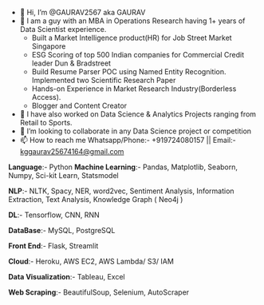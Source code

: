 - 👋 Hi, I’m @GAURAV2567 aka GAURAV
- 👀 I am a guy with an MBA in Operations Research having 1+ years of Data Scientist experience.
    - Built a Market Intelligence product(HR) for Job Street Market Singapore
    - ESG Scoring of top 500 Indian companies for Commercial Credit leader Dun & Bradstreet
    - Build Resume Parser POC using Named Entity Recognition. Implemented two Scientific Research Paper
    - Hands-on Experience in Market Research Industry(Borderless Access). 
    - Blogger and Content Creator   
- 🌱 I have also worked on Data Science & Analytics Projects ranging from Retail to Sports.
- 💞️ I’m looking to collaborate in any Data Science project or competition
- 📫 How to reach me Whatsapp/Phone:- +919724080157 || Email:- kggaurav25674164@gmail.com

 **Language**:- Python
 **Machine Learning**:- Pandas, Matplotlib, Seaborn, Numpy, Sci-kit Learn, Statsmodel

**NLP**:- NLTK, Spacy, NER, word2vec, Sentiment Analysis, Information Extraction, Text Analysis, Knowledge Graph ( Neo4j )

**DL**:- Tensorflow, CNN, RNN

**DataBase**:- MySQL, PostgreSQL

**Front End**:- Flask, Streamlit

**Cloud**:- Heroku, AWS EC2, AWS Lambda/ S3/ IAM

**Data Visualization**:- Tableau, Excel

**Web Scraping**:- BeautifulSoup, Selenium, AutoScraper

<!---
GAURAV2567/GAURAV2567 is a ✨ special ✨ repository because its `README.md` (this file) appears on your GitHub profile.
You can click the Preview link to take a look at your changes.
--->
